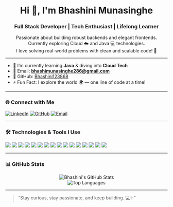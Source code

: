 <h1 align="center">Hi 👋, I'm Bhashini Munasinghe</h1>
<h3 align="center">Full Stack Developer | Tech Enthusiast | Lifelong Learner</h3>

<p align="center">
  Passionate about building robust backends and elegant frontends. <br>
  Currently exploring Cloud ☁️ and Java 💻 technologies. <br>
  I love solving real-world problems with clean and scalable code! 🚀
</p>

---

- 🌱 I’m currently learning **Java** & diving into **Cloud Tech**  
- 📧 Email: **bhashimunasinghe286@gmail.com**  
- 🔗 GitHub: [Bhashini123868](https://github.com/Bhashini123868)  
- ⚡ Fun Fact: I explore the world 🌍 — one line of code at a time!

---

### 🌐 Connect with Me

[![LinkedIn](https://img.shields.io/badge/LinkedIn-blue?style=for-the-badge&logo=linkedin)](#) <!-- 🔁 Replace with your LinkedIn link -->
[![GitHub](https://img.shields.io/badge/GitHub-100000?style=for-the-badge&logo=github)](https://github.com/Bhashini123868)
[![Email](https://img.shields.io/badge/Email-D14836?style=for-the-badge&logo=gmail&logoColor=white)](mailto:bhashimunasinghe286@gmail.com)

---

### 🛠️ Technologies & Tools I Use

<p>
  <img src="https://img.shields.io/badge/Angular-DD0031?style=for-the-badge&logo=angular&logoColor=white"/>
  <img src="https://img.shields.io/badge/React-61DAFB?style=for-the-badge&logo=react&logoColor=black"/>
  <img src="https://img.shields.io/badge/Spring-6DB33F?style=for-the-badge&logo=spring&logoColor=white"/>
  <img src="https://img.shields.io/badge/Node.js-339933?style=for-the-badge&logo=node.js&logoColor=white"/>
  <img src="https://img.shields.io/badge/Java-007396?style=for-the-badge&logo=java&logoColor=white"/>
  <img src="https://img.shields.io/badge/JavaScript-F7DF1E?style=for-the-badge&logo=javascript&logoColor=black"/>
  <img src="https://img.shields.io/badge/TypeScript-3178C6?style=for-the-badge&logo=typescript&logoColor=white"/>
  <img src="https://img.shields.io/badge/Flutter-02569B?style=for-the-badge&logo=flutter&logoColor=white"/>
  <img src="https://img.shields.io/badge/MySQL-005C84?style=for-the-badge&logo=mysql&logoColor=white"/>
  <img src="https://img.shields.io/badge/MongoDB-4EA94B?style=for-the-badge&logo=mongodb&logoColor=white"/>
  <img src="https://img.shields.io/badge/AWS-232F3E?style=for-the-badge&logo=amazon-aws&logoColor=white"/>
  <img src="https://img.shields.io/badge/Git-F05032?style=for-the-badge&logo=git&logoColor=white"/>
  <img src="https://img.shields.io/badge/Postman-FF6C37?style=for-the-badge&logo=postman&logoColor=white"/>
  <img src="https://img.shields.io/badge/Figma-F24E1E?style=for-the-badge&logo=figma&logoColor=white"/>
  <img src="https://img.shields.io/badge/Chart.js-FF6384?style=for-the-badge&logo=chartdotjs&logoColor=white"/>
  <img src="https://img.shields.io/badge/Photoshop-31A8FF?style=for-the-badge&logo=adobe-photoshop&logoColor=white"/>
</p>

---

### 📊 GitHub Stats

<p align="center">
  <img src="https://github-readme-stats.vercel.app/api?username=Bhashini123868&show_icons=true&theme=radical" alt="Bhashini's GitHub Stats"/>
  <br/>
  <img src="https://github-readme-stats.vercel.app/api/top-langs/?username=Bhashini123868&layout=compact&theme=radical" alt="Top Languages"/>
</p>

---

> “Stay curious, stay passionate, and keep building. 💻✨”
